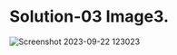 # Solution-03 Image3.
![Screenshot 2023-09-22 123023](https://github.com/Khush0031/pw-skills-full-stack-web-dev-assignment-solution/assets/121889921/06a8542c-e47f-48c4-9458-2f0a3269d017)
